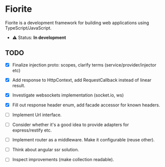 # Fiorite

Fiorite is a development framework for building web applications using TypeScript/JavaScript.

- ⚠️ Status: **In development**

## TODO

- [x] Finalize injection proto: scopes, clarify terms (service/provider/injector etc)
- [x] Add response to HttpContext, add RequestCallback instead of linear result.
- [x] Investigate websockets implementation (socket.io, ws)
- [x] Fill out response header enum, add facade accessor for known headers.
- [ ] Implement Url interface.
- [ ] Consider whether it's a good idea to provide adapters for express/restify etc.
- [ ] Implement router as a middleware. Make it configurable (reuse other).
- [ ] Think about angular ssr solution.
- [ ] Inspect improvements (make collection readable).
 
